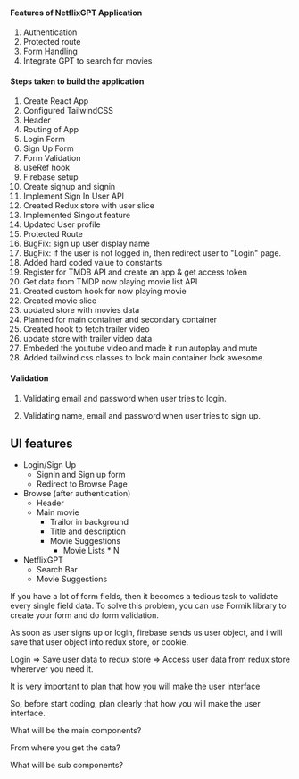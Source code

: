#### Features of NetflixGPT Application

1. Authentication
2. Protected route
3. Form Handling
4. Integrate GPT to search for movies

#### Steps taken to build the application

1. Create React App
2. Configured TailwindCSS
3. Header
4. Routing of App
5. Login Form
6. Sign Up Form
7. Form Validation
8. useRef hook
9. Firebase setup
10. Create signup and signin 
11. Implement Sign In User API
12. Created Redux store with user slice
13. Implemented Singout feature
14. Updated User profile 
15. Protected Route
16. BugFix: sign up user display name
17. BugFix: if the user is not logged in, then redirect user to "Login" page.
18. Added hard coded value to constants
19. Register for TMDB API and create an app & get access token
20. Get data from TMDP now playing movie list API
21. Created custom hook for now playing movie
22. Created movie slice
23. updated store with movies data
24. Planned for main container and secondary container
25. Created hook to fetch trailer video
26. update store with trailer video data
27. Embeded the youtube video and made it run autoplay and mute
28. Added tailwind css classes to look main container look awesome.

#### Validation

1. Validating email and password when user tries to login.

2. Validating name, email and password when user tries to sign up.

## UI features

- Login/Sign Up
  - SignIn and Sign up form
  - Redirect to Browse Page
- Browse (after authentication)
  - Header
  - Main movie
    - Trailor in background
    - Title and description
    * Movie Suggestions
      - Movie Lists \* N
- NetflixGPT
  - Search Bar
  - Movie Suggestions


If you have a lot of form fields, then it becomes a tedious task to validate every single field data. To solve this problem, you can use Formik library to create your form and do form validation.

As soon as user signs up or login, firebase sends us user object, and i will save that user object into redux store, or cookie.

Login => Save user data to redux store => Access user data from redux store whererver you need it.

It is very important to plan that how you will make the user interface

So, before start coding, plan clearly that how you will make the user interface.

What will be the main components?

From where you get the data?

What will be sub components?

